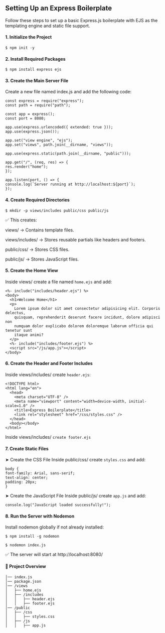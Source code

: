 ## Setting Up an Express Boilerplate

Follow these steps to set up a basic Express.js boilerplate with EJS as the templating engine and static file support.

#### 1. Initialize the Project

`$ npm init -y`

#### 2. Install Required Packages

`$ npm install express ejs`

#### 3. Create the Main Server File

Create a new file named index.js and add the following code:

```
const express = require("express");
const path = require("path");

const app = express();
const port = 8080;

app.use(express.urlencoded({ extended: true }));
app.use(express.json());

app.set("view engine", "ejs");
app.set("views", path.join(__dirname, "views"));

app.use(express.static(path.join(__dirname, "public")));

app.get("/", (req, res) => {
res.render("home");
});

app.listen(port, () => {
console.log(`Server running at http://localhost:${port}`);
});
```

#### 4. Create Required Directories

`$ mkdir -p views/includes public/css public/js`

✅ This creates:

views/ → Contains template files.

views/includes/ → Stores reusable partials like headers and footers.

public/css/ → Stores CSS files.

public/js/ → Stores JavaScript files.

#### 5. Create the Home View

Inside views/ create a file named `home.ejs` and add:

```
<%- include("includes/header.ejs") %>
<body>
  <h1>Welcome Home</h1>
  <p>
    Lorem ipsum dolor sit amet consectetur adipisicing elit. Corporis delectus,
    quisquam, reprehenderit deserunt facere incidunt, dolore adipisci non
    numquam dolor explicabo dolorem doloremque laborum officia qui tenetur sunt
    itaque animi?
  </p>
  <%- include("includes/footer.ejs") %>
  <script src="/js/app.js"></script>
</body>
```

#### 6. Create the Header and Footer Includes

Inside views/includes/ create `header.ejs`:

```
<!DOCTYPE html>
<html lang="en">
  <head>
    <meta charset="UTF-8" />
    <meta name="viewport" content="width=device-width, initial-scale=1.0" />
    <title>Express Boilerplate</title>
    <link rel="stylesheet" href="/css/styles.css" />
  </head>
  <body></body>
</html>
```

Inside views/includes/ `create footer.ejs`

#### 7. Create Static Files

➤ Create the CSS File
Inside public/css/ create `styles.css` and add:

```
body {
font-family: Arial, sans-serif;
text-align: center;
padding: 20px;
}
```

➤ Create the JavaScript File
Inside public/js/ create `app.js` and add:

```
console.log("JavaScript loaded successfully!");
```

#### 8. Run the Server with Nodemon

Install nodemon globally if not already installed:

`$ npm install -g nodemon`

`$ nodemon index.js`

✅ The server will start at http://localhost:8080/

#### 🎯 Project Overview

```/project-folder
│── index.js
│── package.json
│── /views
│   ├── home.ejs
│   ├── /includes
│   │   ├── header.ejs
│   │   ├── footer.ejs
│── /public
│   ├── /css
│   │   ├── styles.css
│   ├── /js
│   │   ├── app.js
```
